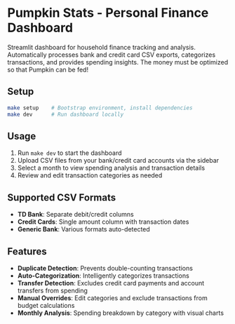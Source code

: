 # Pumpkin Stats - Personal Finance Dashboard

Streamlit dashboard for household finance tracking and analysis. Automatically processes bank and credit card CSV exports, categorizes transactions, and provides spending insights. The money must be optimized so that Pumpkin can be fed!

## Setup

```bash
make setup    # Bootstrap environment, install dependencies
make dev      # Run dashboard locally
```

## Usage

1. Run `make dev` to start the dashboard
2. Upload CSV files from your bank/credit card accounts via the sidebar
3. Select a month to view spending analysis and transaction details
4. Review and edit transaction categories as needed

## Supported CSV Formats

- **TD Bank**: Separate debit/credit columns
- **Credit Cards**: Single amount column with transaction dates
- **Generic Bank**: Various formats auto-detected

## Features

- **Duplicate Detection**: Prevents double-counting transactions
- **Auto-Categorization**: Intelligently categorizes transactions
- **Transfer Detection**: Excludes credit card payments and account transfers from spending
- **Manual Overrides**: Edit categories and exclude transactions from budget calculations
- **Monthly Analysis**: Spending breakdown by category with visual charts
